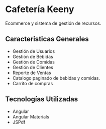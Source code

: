 # Cafetería Keeny
Ecommerce y sistema de gestión de recursos.

## Caracteristicas Generales
- Gestión de Usuarios
- Gestión de Bebidas
- Gestión de Comidas
- Gestión de Clientes
- Reporte de Ventas
- Catalogo paginado de bebidas y comidas.
- Carrito de compras

## Tecnologías Utilizadas
- Angular
- Angular Materials
- JSPdf
